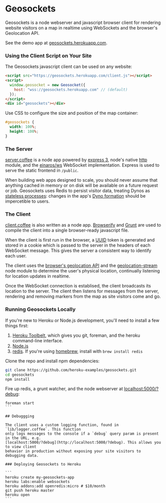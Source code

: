 # Geosockets

Geosockets is a node webserver and javascript browser client for rendering website
visitors on a map in realtime using WebSockets and the browser's Geolocation API.

See the demo app at [geosockets.herokuapp.com](https://geosockets.herokuapp.com).

### Using the Client Script on Your Site

The Geosockets javascript client can be used on any website:

```html
<script src="https://geosockets.herokuapp.com/client.js"></script>
<script>
  window.geosocket = new Geosocket({
    host: "wss://geosockets.herokuapp.com" // (default)
  });
</script>
<div id="geosockets"></div>
```

Use CSS to configure the size and position of the map container:

```css
#geosockets {
  width: 100%;
  height: 100%;
}
```

### The Server

[server.coffee](https://github.com/heroku-examples/geosockets/blob/master/server.coffee) is a node app powered by [express 3](http://expressjs.com/guide.html), node's native [http](http://nodejs.org/api/http.html) module, and the [einaros/ws](https://github.com/einaros/ws/blob/master/doc/ws.md) WebSocket implementation. Express is used to serve the static frontend in `/public`.

When building web apps designed to scale, you should never assume that anything cached in memory or on disk will be available on a future request or job. Geosockets uses Redis to persist visitor data, treating Dynos as [stateless processes](http://12factor.net/processes): changes in the app's [Dyno formation](https://devcenter.heroku.com/articles/scaling#dyno-formation) should be impercetible to users.

### The Client

[client.coffee](https://github.com/heroku-examples/geosockets/blob/master/client.coffee) is also written as a node app. [Browserify](https://github.com/substack/node-browserify#readme) and [Grunt](http://gruntjs.com/) are used to compile the client into a single browser-ready javascript file.

When the client is first run in the browser, a [UUID](https://github.com/broofa/node-uuid#readme) token is generated and stored in a cookie which is passed to the server in the headers of each WebSocket message. This gives the server a consistent way to identify each user.

The client uses the [browser's geolocation API](https://www.google.com/search?q=browser%20geolocation%20api) and the [geolocation-stream](https://github.com/maxogden/geolocation-stream#readme) node module to determine the user's physical location, continually listening for location updates in realtime.

Once the WebSocket connection is establised, the client broadcasts its location to the server. The client then listens
for messages from the server, rendering and removing markers from the map as site visitors come and go.

### Running Geosockets Locally

If you're new to Heroku or Node.js development, you'll need to install a few things first:

1. [Heroku Toolbelt](https://toolbelt.heroku.com), which gives you git, foreman, and the heroku command-line interface.
1. [Node.js](http://nodejs.org/)
1. [redis](http://redis.io/). If you're using [homebrew](http://brew.sh/), install with `brew install redis`

Clone the repo and install npm dependencies:

```sh
git clone https://github.com/heroku-examples/geosockets.git
cd geosockets
npm install
```

Fire up redis, a grunt watcher, and the node webserver at [localhost:5000/?debug](http://localhost:5000/?debug):

````
foreman start
```

## Debuggging

The client uses a custom logging function, found in `lib/logger.coffee`. This function
only logs messages to the console if a `debug` query param is present in the URL, e.g.
[localhost:5000/?debug](http://localhost:5000/?debug). This allows you to view client
behavior in production without exposing your site visitors to debugging data.

### Deploying Geosockets to Heroku

```
heroku create my-geosockets-app
heroku labs:enable websockets
heroku addons:add openredis:micro # $10/month
git push heroku master
heroku open
```